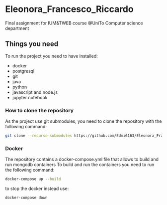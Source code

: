 # Eleonora_Francesco_Riccardo
Final assignment for IUM&amp;TWEB course @UniTo Computer science department 

## Things you need
To run the project you need to have installed:
- docker 
- postgresql 
- git 
- java 
- python 
- javascript and node.js
- jupyter notebook 

### How to clone the repository
As the project use git submodules, you need to clone the repository with the following command:
```bash
git clone --recurse-submodules https://github.com/Edmi6163/Eleonora_Francesco_Riccardo.git
```

### Docker
The repository contains a docker-compose.yml file that allows to build and run mongodb containers
To build and run the containers you need to run the following command:
```bash
docker-compose up --build
```
to stop the docker instead use: 
```bash
docker-compose down
```


